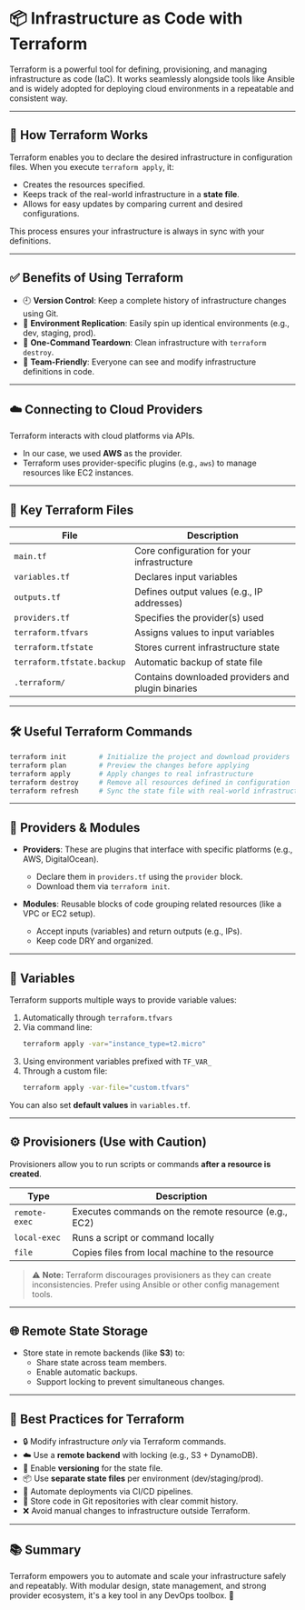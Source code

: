 # 📦 Infrastructure as Code with Terraform

Terraform is a powerful tool for defining, provisioning, and managing infrastructure as code (IaC). It works seamlessly alongside tools like Ansible and is widely adopted for deploying cloud environments in a repeatable and consistent way.

---

## 🚀 How Terraform Works

Terraform enables you to declare the desired infrastructure in configuration files. When you execute `terraform apply`, it:

- Creates the resources specified.
- Keeps track of the real-world infrastructure in a **state file**.
- Allows for easy updates by comparing current and desired configurations.

This process ensures your infrastructure is always in sync with your definitions.

---

## ✅ Benefits of Using Terraform

- 🕘 **Version Control**: Keep a complete history of infrastructure changes using Git.
- 🔁 **Environment Replication**: Easily spin up identical environments (e.g., dev, staging, prod).
- 🧹 **One-Command Teardown**: Clean infrastructure with `terraform destroy`.
- 👥 **Team-Friendly**: Everyone can see and modify infrastructure definitions in code.

---

## ☁️ Connecting to Cloud Providers

Terraform interacts with cloud platforms via APIs.

- In our case, we used **AWS** as the provider.
- Terraform uses provider-specific plugins (e.g., `aws`) to manage resources like EC2 instances.

---

## 📁 Key Terraform Files

| File                  | Description                                                                 |
|-----------------------|-----------------------------------------------------------------------------|
| `main.tf`             | Core configuration for your infrastructure                                  |
| `variables.tf`        | Declares input variables                                                    |
| `outputs.tf`          | Defines output values (e.g., IP addresses)                                  |
| `providers.tf`        | Specifies the provider(s) used                                              |
| `terraform.tfvars`    | Assigns values to input variables                                           |
| `terraform.tfstate`   | Stores current infrastructure state                                         |
| `terraform.tfstate.backup` | Automatic backup of state file                                     |
| `.terraform/`         | Contains downloaded providers and plugin binaries                           |

---

## 🛠️ Useful Terraform Commands

```bash
terraform init        # Initialize the project and download providers
terraform plan        # Preview the changes before applying
terraform apply       # Apply changes to real infrastructure
terraform destroy     # Remove all resources defined in configuration
terraform refresh     # Sync the state file with real-world infrastructure
```

---

## 🔌 Providers & Modules

- **Providers**: These are plugins that interface with specific platforms (e.g., AWS, DigitalOcean).
  - Declare them in `providers.tf` using the `provider` block.
  - Download them via `terraform init`.

- **Modules**: Reusable blocks of code grouping related resources (like a VPC or EC2 setup).
  - Accept inputs (variables) and return outputs (e.g., IPs).
  - Keep code DRY and organized.

---

## 🧮 Variables

Terraform supports multiple ways to provide variable values:

1. Automatically through `terraform.tfvars`
2. Via command line:
   ```bash
   terraform apply -var="instance_type=t2.micro"
   ```
3. Using environment variables prefixed with `TF_VAR_`
4. Through a custom file:
   ```bash
   terraform apply -var-file="custom.tfvars"
   ```

You can also set **default values** in `variables.tf`.

---

## ⚙️ Provisioners (Use with Caution)

Provisioners allow you to run scripts or commands **after a resource is created**.

| Type            | Description                                              |
|------------------|----------------------------------------------------------|
| `remote-exec`    | Executes commands on the remote resource (e.g., EC2)     |
| `local-exec`     | Runs a script or command locally                         |
| `file`           | Copies files from local machine to the resource          |

> ⚠️ **Note:** Terraform discourages provisioners as they can create inconsistencies. Prefer using Ansible or other config management tools.

---

## 🌐 Remote State Storage

- Store state in remote backends (like **S3**) to:
  - Share state across team members.
  - Enable automatic backups.
  - Support locking to prevent simultaneous changes.

---

## 🧠 Best Practices for Terraform

- 🔒 Modify infrastructure *only* via Terraform commands.
- ☁️ Use a **remote backend** with locking (e.g., S3 + DynamoDB).
- 💾 Enable **versioning** for the state file.
- 📦 Use **separate state files** per environment (dev/staging/prod).
- 🔄 Automate deployments via CI/CD pipelines.
- 🧾 Store code in Git repositories with clear commit history.
- ❌ Avoid manual changes to infrastructure outside Terraform.

---

## 📚 Summary

Terraform empowers you to automate and scale your infrastructure safely and repeatably. With modular design, state management, and strong provider ecosystem, it's a key tool in any DevOps toolbox. 🧰
